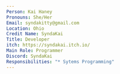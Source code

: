 ```yaml
---
Person: Kai Haney
Pronouns: She/Her
Email: syndakitty@gmail.com
Location: Ohio
Credit Name: SyndaKai
Title: Developer
itch: https://syndakai.itch.io/
Main Role: Programmer
Discord: SyndaKai
Responsibilities: "* Sytems Programming"
---
```

